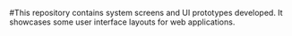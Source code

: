 #This repository contains system screens and UI prototypes developed. It showcases some user interface layouts for web applications.
